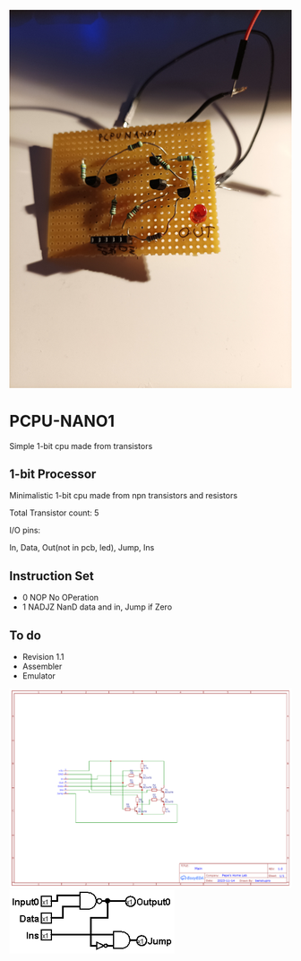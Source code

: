 ![PCPU-NANO1](https://github.com/Pepe-57/pcpu-nano1/blob/main/pcpu_nano1.jpg)
# PCPU-NANO1
Simple 1-bit cpu made from transistors
## 1-bit Processor
Minimalistic 1-bit cpu made from npn transistors and resistors

Total Transistor count: 5

I/O pins:

In, Data, Out(not in pcb, led), Jump, Ins

## Instruction Set
- 0 NOP No OPeration
- 1 NADJZ NanD data and in, Jump if Zero

## To do
- Revision 1.1
- Assembler
- Emulator

![Schematic](https://github.com/Pepe-57/pcpu-nano1/blob/main/Schematic_PCPU-NANO1.png)
![Schematic2](https://github.com/Pepe-57/pcpu-nano1/blob/main/logic_gate_level_schematic.png)
